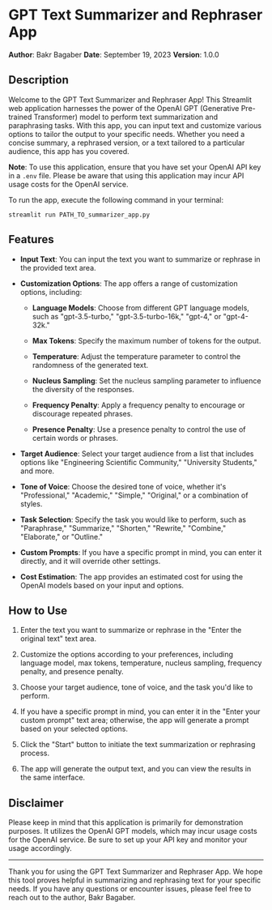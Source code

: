 # GPT Text Summarizer and Rephraser App

**Author**: Bakr Bagaber
**Date**: September 19, 2023
**Version**: 1.0.0

## Description

Welcome to the GPT Text Summarizer and Rephraser App! This Streamlit web application harnesses the power of the OpenAI GPT (Generative Pre-trained Transformer) model to perform text summarization and paraphrasing tasks. With this app, you can input text and customize various options to tailor the output to your specific needs. Whether you need a concise summary, a rephrased version, or a text tailored to a particular audience, this app has you covered.

**Note**: To use this application, ensure that you have set your OpenAI API key in a `.env` file. Please be aware that using this application may incur API usage costs for the OpenAI service.

To run the app, execute the following command in your terminal:

```shell
streamlit run PATH_TO_summarizer_app.py
```

## Features

- **Input Text**: You can input the text you want to summarize or rephrase in the provided text area.

- **Customization Options**: The app offers a range of customization options, including:

  - **Language Models**: Choose from different GPT language models, such as "gpt-3.5-turbo," "gpt-3.5-turbo-16k," "gpt-4," or "gpt-4-32k."

  - **Max Tokens**: Specify the maximum number of tokens for the output.

  - **Temperature**: Adjust the temperature parameter to control the randomness of the generated text.

  - **Nucleus Sampling**: Set the nucleus sampling parameter to influence the diversity of the responses.

  - **Frequency Penalty**: Apply a frequency penalty to encourage or discourage repeated phrases.

  - **Presence Penalty**: Use a presence penalty to control the use of certain words or phrases.

- **Target Audience**: Select your target audience from a list that includes options like "Engineering Scientific Community," "University Students," and more.

- **Tone of Voice**: Choose the desired tone of voice, whether it's "Professional," "Academic," "Simple," "Original," or a combination of styles.

- **Task Selection**: Specify the task you would like to perform, such as "Paraphrase," "Summarize," "Shorten," "Rewrite," "Combine," "Elaborate," or "Outline."

- **Custom Prompts**: If you have a specific prompt in mind, you can enter it directly, and it will override other settings.

- **Cost Estimation**: The app provides an estimated cost for using the OpenAI models based on your input and options.

## How to Use

1. Enter the text you want to summarize or rephrase in the "Enter the original text" text area.

2. Customize the options according to your preferences, including language model, max tokens, temperature, nucleus sampling, frequency penalty, and presence penalty.

3. Choose your target audience, tone of voice, and the task you'd like to perform.

4. If you have a specific prompt in mind, you can enter it in the "Enter your custom prompt" text area; otherwise, the app will generate a prompt based on your selected options.

5. Click the "Start" button to initiate the text summarization or rephrasing process.

6. The app will generate the output text, and you can view the results in the same interface.

## Disclaimer

Please keep in mind that this application is primarily for demonstration purposes. It utilizes the OpenAI GPT models, which may incur usage costs for the OpenAI service. Be sure to set up your API key and monitor your usage accordingly.

---

Thank you for using the GPT Text Summarizer and Rephraser App. We hope this tool proves helpful in summarizing and rephrasing text for your specific needs. If you have any questions or encounter issues, please feel free to reach out to the author, Bakr Bagaber.
